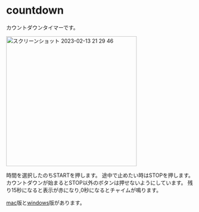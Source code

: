 # countdown
カウントダウンタイマーです。

<img width="350" alt="スクリーンショット 2023-02-13 21 29 46" src="https://user-images.githubusercontent.com/120151701/218458397-4fb3a801-e61c-41f9-8da2-7afbffbbf673.png">

時間を選択したのちSTARTを押します。
途中で止めたい時はSTOPを押します。カウントダウンが始まるとSTOP以外のボタンは押せないようにしています。
残り15秒になると表示が赤になり,0秒になるとチャイムが鳴ります。

[mac](https://github.com/tkedjp/countdown/blob/main/timer_mac.zip)版と[windows](https://github.com/tkedjp/countdown/blob/main/timer_win.zip)版があります。
